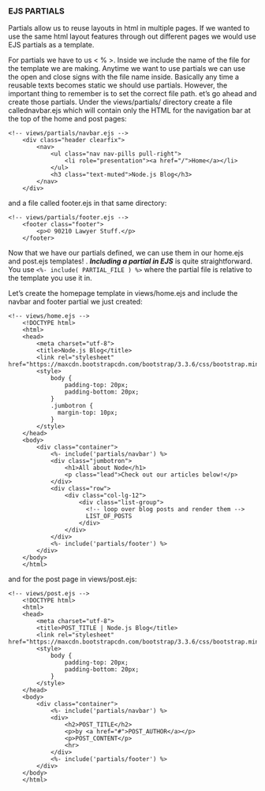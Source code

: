 
### EJS PARTIALS
Partials allow us to reuse layouts in html in multiple pages. If we wanted to use the same html layout features through out different pages we would use EJS partials as a template. 

For partials we have to us < % >. Inside we include the name of the file for the template we are making. Anytime we want to use partials we can use the open and close signs with the file name inside. Basically any time a reusable texts becomes static we should use partials. However, the important thing to remember is to set the correct file path.
et’s go ahead and create those partials. Under the views/partials/ directory create a file callednavbar.ejs which will contain only the HTML for the navigation bar at the top of the home and post pages:

```
<!-- views/partials/navbar.ejs -->
    <div class="header clearfix">
        <nav>
            <ul class="nav nav-pills pull-right">
                <li role="presentation"><a href="/">Home</a></li>
            </ul>
            <h3 class="text-muted">Node.js Blog</h3>
        </nav>
    </div>
```

and a file called footer.ejs in that same directory:

```
<!-- views/partials/footer.ejs -->
    <footer class="footer">
        <p>© 90210 Lawyer Stuff.</p>
    </footer>
```

Now that we have our partials defined, we can use them in our home.ejs and post.ejs templates! .
***Including a partial in EJS*** is quite straightforward. You use `<%- include( PARTIAL_FILE ) %>` where the partial file is relative to the template you use it in.

Let’s create the homepage template in views/home.ejs and include the navbar and footer partial we just created:

```
<!-- views/home.ejs -->
    <!DOCTYPE html>
    <html>
    <head>
        <meta charset="utf-8">
        <title>Node.js Blog</title>
        <link rel="stylesheet" href="https://maxcdn.bootstrapcdn.com/bootstrap/3.3.6/css/bootstrap.min.css">
        <style>
            body {
                padding-top: 20px;
                padding-bottom: 20px;
            }
            .jumbotron {
              margin-top: 10px;
            }
        </style>
    </head>
    <body>
        <div class="container">
            <%- include('partials/navbar') %>
            <div class="jumbotron">
                <h1>All about Node</h1>
                <p class="lead">Check out our articles below!</p>
            </div>
            <div class="row">
                <div class="col-lg-12">
                    <div class="list-group">
                      <!-- loop over blog posts and render them -->
                      LIST_OF_POSTS
                    </div>
                </div>
            </div>
            <%- include('partials/footer') %>
        </div>
    </body>
    </html>
```

and for the post page in views/post.ejs:

```
<!-- views/post.ejs -->
    <!DOCTYPE html>
    <html>
    <head>
        <meta charset="utf-8">
        <title>POST_TITLE | Node.js Blog</title>
        <link rel="stylesheet" href="https://maxcdn.bootstrapcdn.com/bootstrap/3.3.6/css/bootstrap.min.css">
        <style>
            body {
                padding-top: 20px;
                padding-bottom: 20px;
            }
        </style>
    </head>
    <body>
        <div class="container">
            <%- include('partials/navbar') %>
            <div>
                <h2>POST_TITLE</h2>
                <p>by <a href="#">POST_AUTHOR</a></p>
                <p>POST_CONTENT</p>
                <hr>
            </div>
            <%- include('partials/footer') %>
        </div>
    </body>
    </html>
